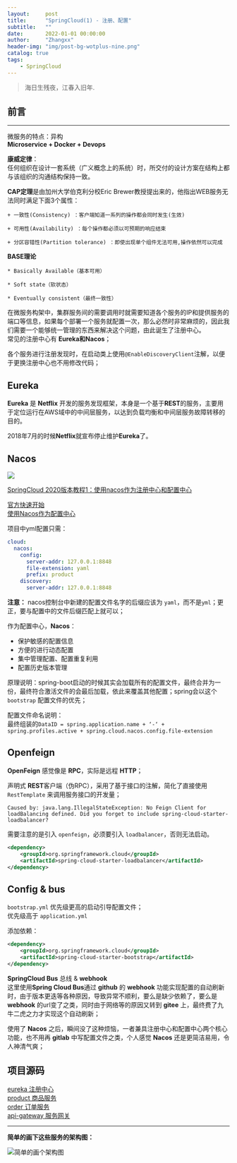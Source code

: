 ```yaml
---
layout:     post
title:      "SpringCloud(1) - 注册、配置"
subtitle:   ""
date:       2022-01-01 00:00:00
author:     "Zhangxx"
header-img: "img/post-bg-wotplus-nine.png"
catalog: true
tags:
    - SpringCloud
---
```


> 海日生残夜，江春入旧年.

## 前言
---

微服务的特点：异构  
**Microservice + Docker + Devops**

**康威定律**：  
任何组织在设计一套系统（广义概念上的系统）时，所交付的设计方案在结构上都与该组织的沟通结构保持一致。

**CAP定理**是由加州大学伯克利分校Eric Brewer教授提出来的，他指出WEB服务无法同时满足下面3个属性：

    + 一致性(Consistency) ：客户端知道一系列的操作都会同时发生(生效)

    + 可用性(Availability) ：每个操作都必须以可预期的响应结束

    + 分区容错性(Partition tolerance) ：即使出现单个组件无法可用,操作依然可以完成

**BASE理论**

    * Basically Available（基本可用）

    * Soft state（软状态）

    * Eventually consistent（最终一致性）


在微服务构架中，集群服务间的需要调用时就需要知道各个服务的IP和提供服务的端口等信息，如果每个部署一个服务就配置一次，那么必然时非常麻烦的，因此我们需要一个能够统一管理的东西来解决这个问题，由此诞生了注册中心。  
常见的注册中心有 **Eureka和Nacos**；  

各个服务进行注册发现时，在启动类上使用`@EnableDiscoveryClient`注解，以便于更换注册中心也不用修改代码；  


## Eureka

**Eureka** 是 **Netflix** 开发的服务发现框架，本身是一个基于**REST**的服务，主要用于定位运行在AWS域中的中间层服务，以达到负载均衡和中间层服务故障转移的目的。  

2018年7月的时候**Netflix**就宣布停止维护**Eureka**了。  


## Nacos

![](http://zhangxx0.gitee.io/blog_image/springcloud/springcloud-nacos1.png)  

[SpringCloud 2020版本教程1：使用nacos作为注册中心和配置中心](https://forezp.blog.csdn.net/article/details/115632826)  

[官方快速开始](https://nacos.io/zh-cn/docs/quick-start-spring-cloud.html)  
[使用Nacos作为配置中心](https://blog.csdn.net/forezp/article/details/90729945)  

项目中yml配置只需：
```yaml
cloud:
  nacos:
    config:
      server-addr: 127.0.0.1:8848
      file-extension: yaml
      prefix: product
    discovery:
      server-addr: 127.0.0.1:8848
```

**注意：** nacos控制台中新建的配置文件名字的后缀应该为 `yaml`，而不是`yml`；更正，要与配置中的文件后缀匹配上就可以；  


作为配置中心，**Nacos**：
- 保护敏感的配置信息
- 方便的进行动态配置
- 集中管理配置、配置重复利用
- 配置历史版本管理

原理说明：spring-boot启动的时候其实会加载所有的配置文件，最终合并为一份，最终符合激活文件的会最后加载，依此来覆盖其他配置；spring会以这个 `bootstrap` 配置文件的优先；

配置文件命名说明：  
最终组装的`DataID = spring.application.name + ‘-‘ + spring.profiles.active + spring.cloud.nacos.config.file-extension`


## Openfeign

**OpenFeign** 感觉像是 **RPC**，实际是远程 **HTTP**；

声明式 **REST**客户端（伪RPC），采用了基于接口的注解，简化了直接使用 `RestTemplate` 来调用服务接口的开发量；  


```
Caused by: java.lang.IllegalStateException: No Feign Client for loadBalancing defined. Did you forget to include spring-cloud-starter-loadbalancer?
```
需要注意的是引入 `openfeign`，必须要引入 `loadbalancer`，否则无法启动。  

```xml
<dependency>
    <groupId>org.springframework.cloud</groupId>
    <artifactId>spring-cloud-starter-loadbalancer</artifactId>
</dependency>
```



## Config & bus

`bootstrap.yml` 优先级更高的启动引导配置文件；  
优先级高于 `application.yml`

添加依赖：
```xml
<dependency>
    <groupId>org.springframework.cloud</groupId>
    <artifactId>spring-cloud-starter-bootstrap</artifactId>
</dependency>
```

**SpringCloud Bus** 总线 & **webhook**  
这里使用**Spring Cloud Bus**通过 **github** 的 **webhook** 功能实现配置的自动刷新时，由于版本更迭等各种原因，导致异常不顺利，要么是缺少依赖了，要么是**webhook** 的url变了之类，同时由于网络等的原因又转到 **gitee** 上，最终费了九牛二虎之力才实现这个自动刷新；  

使用了 **Nacos** 之后，瞬间没了这种烦恼，一者兼具注册中心和配置中心两个核心功能，也不用再 **gitlab** 中写配置文件之类，个人感觉 **Nacos** 还是更简洁易用，令人神清气爽；  


## 项目源码

[eureka 注册中心](https://github.com/zhangxx0/eureka)  
[product 商品服务](https://github.com/zhangxx0/product)  
[order 订单服务](https://github.com/zhangxx0/order)  
[api-gateway 服务网关](https://github.com/zhangxx0/api-gateway)  

---

**简单的画下这些服务的架构图：**  

![简单的画个架构图](http://zhangxx0.gitee.io/blog_image/springcloud/springcloud-first-demo-framework.png)  

